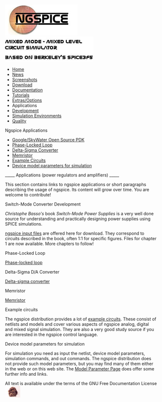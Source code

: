 ![NGSPICE](./images/nglogo.jpg) ![Mixed mode - mixed level circuit simulator - based on Berkeley's Spice3f5](./images/ngtext2.jpg) [](https://sourceforge.net/projects/ngspice)

-   [Home](./index.html)
-   [News](./news.html)
-   [Screenshots](https://sourceforge.net/projects/ngspice/)
-   [Download](./download.html)
-   [Documentation](./docs.html)
-   [Tutorials](./tutorials.html)
-   [Extras/Options](./extras.html)
-   Applications
-   [Development](./devel.html)
-   [Simulation Environments](./resources.html)
-   [Quality](./quality.html)

Ngspice Applications

-   [Google/SkyWater Open Source PDK](applic.html#sky)
-   [Phase-Locked Loop](applic.html#pll)
-   [Delta-Sigma Converter](applic.html#dsc)
-   [Memristor](applic.html#memr)
-   [Example Circuits](applic.html#exam)
-   [Device model parameters for simulation](applic.html#mparam)

\_\_\_\_\_ Applications (power regulators and amplifiers) \_\_\_\_\_

This section contains links to ngspice applications or short paragraphs describing the usage of ngspice. Its content will grow over time. You are welcome to contribute!

Switch-Mode Converter Development

*Christophe Basso's* book *Switch-Mode Power Supplies* is a very well done source for understanding and practically designing power supplies using SPICE simulations.

[ngspice input files](./basso/basso-ngspice.7z) are offered here for download. They correspond to circuits described in the book, often 1:1 for specific figures. Files for chapter 1 are now available. More chapters to follow!

Phase-Locked Loop

[Phase-locked loop](./xspicehowto.html#pll)

Delta-Sigma D/A Converter

[Delta-sigma converter](./xspicehowto.html#dsc)

Memristor

[Memristor](./xspicehowto.html#memr)

Example circuits

The ngspice distribution provides a lot of [example circuits](https://sourceforge.net/p/ngspice/ngspice/ci/master/tree/examples). These consist of netlists and models and cover various aspects of ngspice analog, digital and mixed signal simulation. They are also a very good study source if you are interested in the ngspice control language.

Device model parameters for simulation

For simulation you need as input the netlist, device model parameters, simulation commands, and out commands. The ngspice distribution does not provide such model parameters, but you may find many of them either in the web or on this web site. The [Model Parameter Page](./modelparams.html) does offer some further info and links.

 All text is available under the terms of the GNU Free Documentation License ![](./images/spice.jpg)
